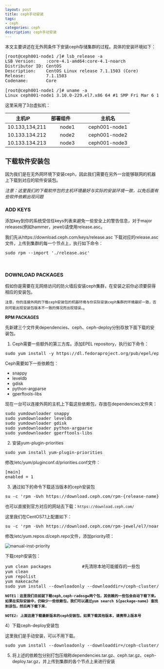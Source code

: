 ```yaml
---
layout: post
title: ceph手动安装
tags:
- ceph
categories: ceph
description: ceph手动安装
---
```


本文主要讲述在无外网条件下安装ceph存储集群的过程。具体的安装环境如下：

<!-- more -->
<pre>
[root@ceph001-node1 /]# lsb_release -a
LSB Version:    :core-4.1-amd64:core-4.1-noarch
Distributor ID: CentOS
Description:    CentOS Linux release 7.1.1503 (Core) 
Release:        7.1.1503
Codename:       Core

[root@ceph001-node1 /]# uname -a
Linux ceph001-node1 3.10.0-229.el7.x86_64 #1 SMP Fri Mar 6 11:36:42 UTC 2015 x86_64 x86_64 x86_64 GNU/Linux
</pre>

这里采用了3台虚拟机：

|        主机IP          |         部署组件             |     主机名      |
|:----------------------:|:--------------------------:|:---------------:|
| 10.133,134,211         |         node1              |  ceph001-node1 |
| 10.133.134.212         |         node2              |  ceph001-node2 |
| 10.133.134.213         |         node3              |  ceph001-node3 |



## 下载软件安装包

因为我们是在无外网环境下安装ceph，因此我们需要在另外一台能够联网的机器上下载到对应的软件安装包。

*注意：这里我们的下载软件包的主机环境最好与实际的安装环境一致，以免后面有些软件依赖出现问题*
<br />

### ADD KEYS

添加key到你的系统受信任keys列表来避免一些安全上的警告信息，对于major releases(例如hammer，jewel)请使用release.asc。

我们先从https://download.ceph.com/keys/release.asc 下载对应的release.asc文件，上传到集群的每一个节点上，执行如下命令：
<pre>
sudo rpm --import './release.asc'
</pre>
<br />

### DOWNLOAD PACKAGES

假如你是需要在无网络访问的防火墙后安装ceph集群，在安装之前你必须要获得相应的安装包。

``注意，你的连接外网的下载ceph安装包的机器环境与你实际安装ceph集群的环境最好一致，否则可能出现安装包版本不一致的情况而出现错误。``。

**RPM PACKAGES**

先新建三个文件夹dependencies、ceph、ceph-deploy分别存放下面下载的安装包。

1)	Ceph需要一些额外的第三方库。添加EPEL repository，执行如下命令：
<pre>
sudo yum install -y https://dl.fedoraproject.org/pub/epel/epel-release-latest-7.noarch.rpm
</pre>

Ceph需要如下一些依赖包：

* snappy
* leveldb
* gdisk
* python-argparse
* gperftools-libs

现在一台可以连接外网的主机上下载这些依赖包，存放在dependencies文件夹：
<pre>
sudo yumdownloader snappy
sudo yumdownloader leveldb
sudo yumdownloader gdisk
sudo yumdownloader python-argparse
sudo yumdownloader gperftools-libs
</pre>

2)	安装yum-plugin-priorities
<pre>
sudo yum install yum-plugin-priorities
</pre>
>
修改/etc/yum/pluginconf.d/priorities.conf文件：
<pre>
[main]
enabled = 1
</pre>


3)	通过如下的命令下载适当版本的ceph安装包
<pre>
su -c 'rpm -Uvh https://download.ceph.com/rpm-{release-name}/{distro}/noarch/ceph-{version}.{distro}.noarch.rpm'
</pre>

也可以直接到官方对应的网站去下载：`https://download.ceph.com/`


这里我们在CentOS7.1上配置如下：
<pre>
su -c 'rpm -Uvh https://download.ceph.com/rpm-jewel/el7/noarch/ceph-release-1-0.el7.noarch.rpm'
</pre>

修改/etc/yum.repos.d/ceph.repo文件，添加priority项：

![manual-inst-priority](https://ivanzz1001.github.io/records/assets/img/ceph/manual-inst/manual-inst-priority.png)


下载ceph安装包：
<pre>
yum clean packages            #先清除本地可能缓存的一些包
yum clean
yum repolist
yum makecache
sudo yum install --downloadonly --downloaddir=/ceph-cluster/packages/ceph ceph ceph-radosgw
</pre>

**``NOTE1：这里我们目前就下载ceph,ceph-radosgw两个包，其依赖的一些包会自动下载下来。如果在实际安装中，仍缺少一些依赖包，我们可以通过yum search ${package-name} 查找到该包，然后再下载下来.``**

**``NOTE2: 上面这是下载最新版本的ceph安装包，如果下载其他版本，请携带上版本号``**


4）下载ceph-deploy安装包

这里我们是手动安装，可以不用下载。
<pre>
sudo yum install --downloadonly --downloaddir=/ceph-cluster/packages/ceph-deploy ceph-deploy
</pre>

5)	将上述的依赖包分别打包压缩称dependencies.tar.gz、ceph.tar.gz、ceph-deploy.tar.gz，并上传到集群的各个节点上来进行安装